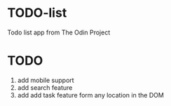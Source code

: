 # TODO-list
Todo list app from The Odin Project

# TODO
1. add mobile support
3. add search feature
4. add add task feature form any location in the DOM
